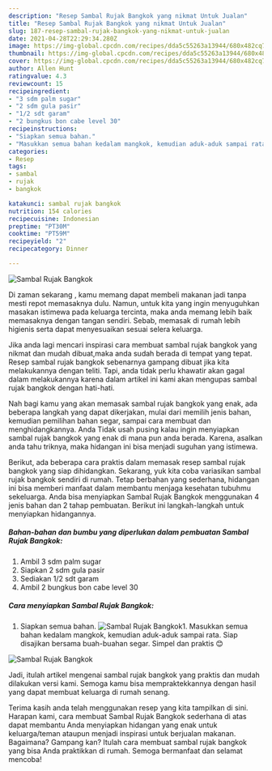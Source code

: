 ```yaml
---
description: "Resep Sambal Rujak Bangkok yang nikmat Untuk Jualan"
title: "Resep Sambal Rujak Bangkok yang nikmat Untuk Jualan"
slug: 187-resep-sambal-rujak-bangkok-yang-nikmat-untuk-jualan
date: 2021-04-28T22:29:34.280Z
image: https://img-global.cpcdn.com/recipes/dda5c55263a13944/680x482cq70/sambal-rujak-bangkok-foto-resep-utama.jpg
thumbnail: https://img-global.cpcdn.com/recipes/dda5c55263a13944/680x482cq70/sambal-rujak-bangkok-foto-resep-utama.jpg
cover: https://img-global.cpcdn.com/recipes/dda5c55263a13944/680x482cq70/sambal-rujak-bangkok-foto-resep-utama.jpg
author: Allen Hunt
ratingvalue: 4.3
reviewcount: 15
recipeingredient:
- "3 sdm palm sugar"
- "2 sdm gula pasir"
- "1/2 sdt garam"
- "2 bungkus bon cabe level 30"
recipeinstructions:
- "Siapkan semua bahan."
- "Masukkan semua bahan kedalam mangkok, kemudian aduk-aduk sampai rata. Siap disajikan bersama buah-buahan segar. Simpel dan praktis 😊"
categories:
- Resep
tags:
- sambal
- rujak
- bangkok

katakunci: sambal rujak bangkok 
nutrition: 154 calories
recipecuisine: Indonesian
preptime: "PT30M"
cooktime: "PT59M"
recipeyield: "2"
recipecategory: Dinner

---
```



![Sambal Rujak Bangkok](https://img-global.cpcdn.com/recipes/dda5c55263a13944/680x482cq70/sambal-rujak-bangkok-foto-resep-utama.jpg)

Di zaman  sekarang , kamu memang dapat membeli makanan jadi tanpa mesti repot memasaknya dulu. Namun, untuk kita yang ingin menyuguhkan masakan istimewa pada keluarga tercinta, maka anda memang lebih baik memasaknya dengan tangan sendiri. Sebab, memasak di rumah lebih higienis serta dapat menyesuaikan sesuai selera keluarga.

Jika anda lagi mencari inspirasi cara membuat sambal rujak bangkok yang nikmat dan mudah dibuat,maka anda sudah berada di tempat yang tepat. Resep sambal rujak bangkok  sebenarnya gampang dibuat jika kita melakukannya dengan teliti. Tapi, anda tidak perlu khawatir akan gagal dalam melakukannya 
karena dalam artikel ini kami akan mengupas sambal rujak bangkok dengan hati-hati.  



Nah bagi kamu yang akan memasak sambal rujak bangkok yang enak, ada beberapa langkah yang dapat dikerjakan, mulai dari memilih jenis bahan, kemudian pemilihan bahan segar, sampai cara membuat dan menghidangkannya. Anda Tidak usah pusing kalau ingin menyiapkan sambal rujak bangkok yang enak di mana pun anda berada. Karena, asalkan anda  tahu triknya, maka hidangan ini bisa menjadi suguhan yang istimewa.

Berikut, ada beberapa cara praktis  dalam memasak resep sambal rujak bangkok yang siap dihidangkan. Sekarang, yuk kita coba variasikan sambal rujak bangkok sendiri di rumah. Tetap berbahan yang sederhana, hidangan ini bisa memberi manfaat dalam membantu menjaga kesehatan tubuhmu sekeluarga. Anda bisa menyiapkan Sambal Rujak Bangkok menggunakan 4 jenis bahan dan 2 tahap pembuatan. Berikut ini langkah-langkah untuk menyiapkan hidangannya.

<!--inarticleads1-->

##### Bahan-bahan dan bumbu yang diperlukan dalam pembuatan Sambal Rujak Bangkok:

1. Ambil 3 sdm palm sugar
1. Siapkan 2 sdm gula pasir
1. Sediakan 1/2 sdt garam
1. Ambil 2 bungkus bon cabe level 30




<!--inarticleads2-->

##### Cara menyiapkan Sambal Rujak Bangkok:

1. Siapkan semua bahan.
<img src="https://img-global.cpcdn.com/steps/8a87f1755dbda238/160x128cq70/sambal-rujak-bangkok-langkah-memasak-1-foto.jpg" alt="Sambal Rujak Bangkok">1. Masukkan semua bahan kedalam mangkok, kemudian aduk-aduk sampai rata. Siap disajikan bersama buah-buahan segar. Simpel dan praktis 😊
<img src="https://img-global.cpcdn.com/steps/612d484e7bc9152b/160x128cq70/sambal-rujak-bangkok-langkah-memasak-2-foto.jpg" alt="Sambal Rujak Bangkok">



Jadi, itulah artikel mengenai  sambal rujak bangkok  yang praktis dan mudah dilakukan versi kami. Semoga kamu bisa mempraktekkannya dengan hasil yang dapat membuat keluarga di rumah senang. 

Terima kasih anda telah menggunakan resep yang kita tampilkan di sini. Harapan kami, cara membuat  Sambal Rujak Bangkok sederhana di atas dapat membantu Anda menyiapkan hidangan yang enak untuk keluarga/teman ataupun menjadi inspirasi untuk berjualan makanan. Bagaimana? Gampang kan? Itulah cara membuat sambal rujak bangkok yang bisa Anda praktikkan di rumah. Semoga bermanfaat dan selamat mencoba!


